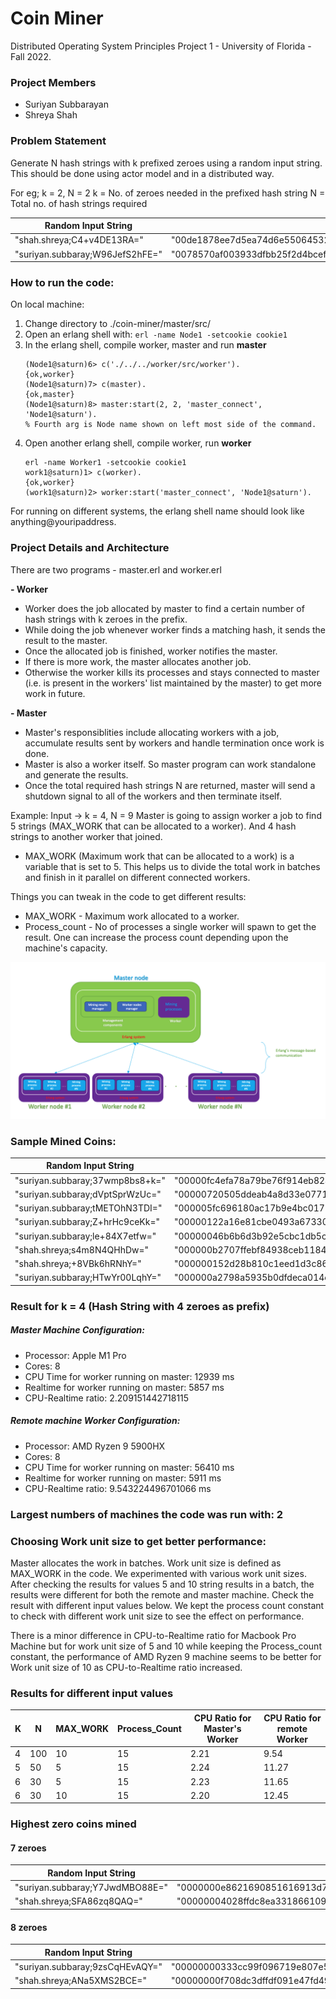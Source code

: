 # Coin Miner
Distributed Operating System Principles Project 1 - University of Florida - Fall 2022.


### Project Members
* Suriyan Subbarayan
* Shreya Shah


### Problem Statement
Generate N hash strings with k prefixed zeroes using a random input string.
This should be done using actor model and in a distributed way.

For eg; k = 2, N = 2
k = No. of zeroes needed in the prefixed hash string
N = Total no. of hash strings required

Random Input String | Hash
--- | ---
"shah.shreya;C4+v4DE13RA=" | "00de1878ee7d5ea74d6e5506453284f862208fdf876192c0d2b50d42d606060b"
"suriyan.subbaray;W96JefS2hFE=" | "0078570af003933dfbb25f2d4bcef75485285f45e807a59985d7abefe81df947"

### How to run the code:
On local machine:
1. Change directory to ./coin-miner/master/src/
2. Open an erlang shell with:
  `erl -name Node1 -setcookie cookie1`
3. In the erlang shell, compile worker, master and run **master**
    ```
    (Node1@saturn)6> c('./../../worker/src/worker').
    {ok,worker}
    (Node1@saturn)7> c(master).
    {ok,master}
    (Node1@saturn)8> master:start(2, 2, 'master_connect', 'Node1@saturn').
    % Fourth arg is Node name shown on left most side of the command.
    ```
4. Open another erlang shell, compile worker, run **worker**
   ```
   erl -name Worker1 -setcookie cookie1
   work1@saturn)1> c(worker).
   {ok,worker}
   (work1@saturn)2> worker:start('master_connect', 'Node1@saturn').
   ```

For running on different systems, the erlang shell name should look like anything@youripaddress.


### Project Details and Architecture
There are two programs - master.erl and worker.erl

**- Worker**
* Worker does the job allocated by master to find a certain number of hash strings
with k zeroes in the prefix.
* While doing the job whenever worker finds a matching hash, it sends the result to the master.
* Once the allocated job is finished, worker notifies the master.
* If there is more work, the master allocates another job.
* Otherwise the worker kills its processes and stays connected to master (i.e. is present in the workers' list maintained by the master) to get more work in future.


**- Master**
* Master's responsiblities include allocating workers with a job, accumulate results sent by workers and handle termination once work is done.
* Master is also a worker itself. So master program can work standalone and generate the results.
* Once the total required hash strings N are returned, master will send a shutdown signal to all of the workers and then terminate itself.

Example: Input -> k = 4, N = 9
Master is going to assign worker a job to find 5 strings (MAX_WORK that can be allocated to a worker). And 4 hash strings to another worker that joined.
- MAX_WORK (Maximum work that can be allocated to a work) is a variable that is set to 5. This helps us to divide the total work in batches and finish in it parallel on different connected workers.

Things you can tweak in the code to get different results:
* MAX_WORK - Maximum work allocated to a worker.
* Process_count - No of processes a single worker will spawn to get the result. One can increase the process count depending upon the machine's capacity.

![Coin Miner Architecture Diagram](./coin-miner_arch.png)


### Sample Mined Coins:

Random Input String | Hash
--- | ---
"suriyan.subbaray;37wmp8bs8+k=" | "00000fc4efa78a79be76f914eb824a54d7b7376c0d176ce24fe437427deb59d2"
"suriyan.subbaray;dVptSprWzUc=" | "00000720505ddeab4a8d33e0771c1faba47d90adb1d095e314f89fc6158ea8fa"
"suriyan.subbaray;tMETOhN3TDI=" | "000005fc696180ac17b9e4bc01736150cdd57ca8bbb78b6d0b65830788c12a6b"
"suriyan.subbaray;Z+hrHc9ceKk=" | "00000122a16e81cbe0493a673301fa02063cb6e0d79641c1b046a6f2ba4c737b"
"suriyan.subbaray;le+84X7etfw=" | "00000046b6b6d3b92e5cbc1db5cfd8e67e45c8d95fe0d5bb0f51f2fe0419275a"
"shah.shreya;s4m8N4QHhDw=" | "000000b2707ffebf84938ceb11842a121d65588899afeb61b4bca20ccab7d7da"
"shah.shreya;+8VBk6hRNhY=" | "000000152d28b810c1eed1d3c86f6b734ab446a01ebf6ee0f1ada5c21d6b8d74"
"suriyan.subbaray;HTwYr00LqhY=" | "000000a2798a5935b0dfdeca014cae2e8c6a980159caa4688d66fee67df403e2"


### Result for k = 4 (Hash String with 4 zeroes as prefix)

##### Master Machine Configuration:
* Processor: Apple M1 Pro
* Cores: 8
* CPU Time for worker running on master: 12939 ms
* Realtime for worker running on master: 5857 ms
* CPU-Realtime ratio: 2.209151442718115

##### Remote machine Worker Configuration:
* Processor: AMD Ryzen 9 5900HX
* Cores: 8
* CPU Time for worker running on master: 56410 ms
* Realtime for worker running on master: 5911 ms
* CPU-Realtime ratio: 9.543224496701066 ms


### Largest numbers of machines the code was run with: 2

### Choosing Work unit size to get better performance:
Master allocates the work in batches. Work unit size is defined as MAX_WORK in the code. 
We experimented with various work unit sizes. After checking the results for values 5 and 10 string results in a batch, the results were different for both the remote and master machine. Check the result with different input values below. 
We kept the process count constant to check with different work unit size to see the effect on performance. 

There is a minor difference in CPU-to-Realtime ratio for Macbook Pro Machine but for work unit size of 5 and 10 while keeping the Process_count constant, the performance of AMD Ryzen 9 machine seems to be better for Work unit size of 10 as CPU-to-Realtime ratio increased.

### Results for different input values

K | N | MAX_WORK | Process_Count | CPU Ratio for Master's Worker | CPU Ratio for remote Worker
--- | --- | --- | --- | --- | ---
4 | 100 | 10 | 15 | 2.21 | 9.54
5 | 50 | 5 | 15 | 2.24 | 11.27
6 | 30 | 5 | 15 | 2.23 | 11.65
6 | 30 | 10 | 15 | 2.20 | 12.45

### Highest zero coins mined

#### 7 zeroes
Random Input String | Hash
--- | ---
"suriyan.subbaray;Y7JwdMBO88E=" | "0000000e8621690851616913d794a0d938aa87dbcea13d45cb91422d66d519ed"
"shah.shreya;SFA86zq8QAQ=" | "00000004028ffdc8ea33186610995574334a49f67df97426385e640d9caa257c"

#### 8 zeroes
Random Input String | Hash
--- | ---
"suriyan.subbaray;9zsCqHEvAQY=" | "00000000333cc99f096719e807e542577ef671cae8a990e1d69f6dcb11a81acf"
"shah.shreya;ANa5XMS2BCE=" | "00000000f708dc3dffdf091e47fd49c8cd356cba397d657be52ed2b17d20c600"